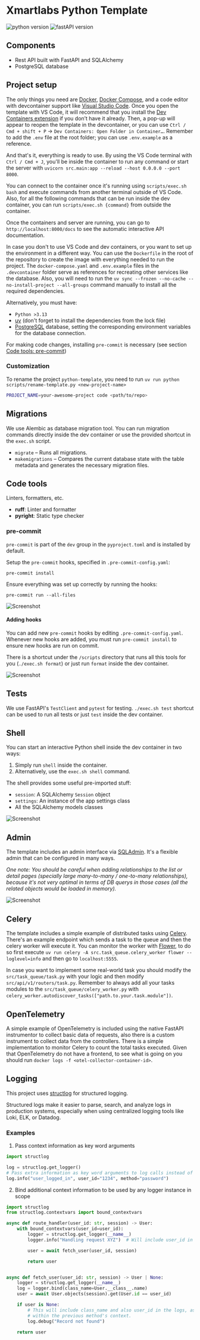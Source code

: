 # Xmartlabs Python Template

![python version](https://img.shields.io/badge/python-3.13-brightgreen)
![fastAPI version](https://img.shields.io/badge/fastapi-0.95.2-brightgreen)

## Components

- Rest API built with FastAPI and SQLAlchemy
- PostgreSQL database

## Project setup

The only things you need are [Docker](https://docs.docker.com/engine/install/), [Docker Compose](https://docs.docker.com/compose/install/), and a code editor with devcontainer support like [Visual Studio Code](https://code.visualstudio.com/download). Once you open the template with VS Code, it will recommend that you install the [Dev Containers extension](https://marketplace.visualstudio.com/items?itemName=ms-vscode-remote.remote-containers) if you don’t have it already. Then, a pop-up will appear to reopen the template in the devcontainer, or you can use `Ctrl / Cmd + shift + P` -> `Dev Containers: Open Folder in Container…`. Remember to add the `.env` file at the root folder; you can use `.env.example` as a reference.

And that's it, everything is ready to use. By using the VS Code terminal with `Ctrl / Cmd + J`, you'll be inside the container to run any command or start the server with `uvicorn src.main:app --reload --host 0.0.0.0 --port 8000`.

You can connect to the container once it's running using `scripts/exec.sh bash` and execute commands from another terminal outside of VS Code. Also, for all the following commands that can be run inside the dev container, you can run `scripts/exec.sh {command}` from outside the container.

Once the containers and server are running, you can go to `http://localhost:8000/docs` to see the automatic interactive API documentation.

In case you don't to use VS Code and dev containers, or you want to set up the environment in a different way. You can use the `Dockerfile` in the root of the repository to create the image with everything needed to run the project. The `docker-compose.yaml` and `.env.example` files in the `.devcontainer` folder serve as references for recreating other services like the database. Also, you will need to run the `uv sync --frozen --no-cache --no-install-project --all-groups` command manually to install all the required dependencies.

Alternatively, you must have:

- `Python >3.13`
- [uv](https://docs.astral.sh/uv/getting-started/installation/) (don't forget to install the dependencies from the lock file)
- [PostgreSQL](https://www.postgresql.org/) database, setting the corresponding environment variables for the database connection.

For making code changes, installing `pre-commit` is necessary (see section [Code tools: pre-commit](#pre-commit))

### Customization

To rename the project `python-template`, you need to run `uv run python scripts/rename-template.py <new-project-name>`

```bash
PROJECT_NAME=your-awesome-project code <path/to/repo>
```

## Migrations

We use Alembic as database migration tool. You can run migration commands directly inside the dev container or use the provided shortcut in the `exec.sh` script.

- `migrate` – Runs all migrations.
- `makemigrations` – Compares the current database state with the table metadata and generates the necessary migration files.

## Code tools

Linters, formatters, etc.

- **ruff**: Linter and formatter
- **pyright**: Static type checker

### pre-commit

`pre-commit` is part of the `dev` group in the `pyproject.toml` and is installed by default.

Setup the `pre-commit` hooks, specified in `.pre-commit-config.yaml`:

    pre-commit install

Ensure everything was set up correctly by running the hooks:

    pre-commit run --all-files

![Screenshot](.docs/images/pre-commit.png)

#### Adding hooks

You can add new `pre-commit` hooks by editing `.pre-commit-config.yaml`. Whenever new hooks are added, you must run `pre-commit install` to ensure new hooks are run on commit.

There is a shortcut under the `/scripts` directory that runs all this tools for you (`./exec.sh format`) or just run `format` inside the dev container.

![Screenshot](.docs/images/format.png)

## Tests

We use FastAPI's `TestClient` and `pytest` for testing. `./exec.sh test` shortcut can be used to run all tests or just `test` inside the dev container.

## Shell

You can start an interactive Python shell inside the dev container in two ways:

1. Simply run `shell` inside the container.
2. Alternatively, use the `exec.sh shell` command.

The shell provides some useful pre-imported stuff:

- `session`: A SQLAlchemy `Session` object
- `settings`: An instance of the app settings class
- All the SQLAlchemy models classes

![Screenshot](.docs/images/shell.png)

## Admin

The template includes an admin interface via [SQLAdmin](https://github.com/aminalaee/sqladmin). It's a flexible admin that can be configured in many ways.

*One note: You should be careful when adding relationships to the list or detail pages (specially large many-to-many / one-to-many relationships), because it's not very optimal in terms of DB querys in those cases (all the related objects would be loaded in memory).*

![Screenshot](.docs/images/admin.png)

## Celery

The template includes a simple example of distributed tasks using [Celery](https://docs.celeryq.dev/en/stable/). There's an example endpoint which sends a task to the queue and then the celery worker will execute it. You can monitor the worker with [Flower](https://flower.readthedocs.io/en/latest/), to do so first execute `uv run celery -A src.task_queue.celery_worker flower --loglevel=info` and then go to `localhost:5555`.

In case you want to implement some real-world task you should modify the `src/task_queue/task.py` with your logic and then modify `src/api/v1/routers/task.py`.
Remember to always add all your tasks modules to the `src/task_queue/celery_worker.py` with `celery_worker.autodiscover_tasks(["path.to.your.task.module"])`.

## OpenTelemetry

A simple example of OpenTelemetry is included using the native FastAPI instrumentor to collect basic data of requests, also there is a custom instrument to collect data from the controllers. There is a simple implementation to monitor Celery to count the total tasks executed. Given that OpenTelemetry do not have a frontend, to see what is going on you should run `docker logs -f <otel-collector-container-id>`.

## Logging

This project uses [structlog](https://www.structlog.org/en/stable/) for structured logging.

Structured logs make it easier to parse, search, and analyze logs in production systems, especially when using centralized logging tools like Loki, ELK, or Datadog.

### Examples

1. Pass context information as key word arguments

```python
import structlog

log = structlog.get_logger()
# Pass extra information as key word arguments to log calls instead of wrapping them into the log message itself
log.info("user_logged_in", user_id="1234", method="password")
```

2. Bind additional context information to be used by any logger instance in scope

```python
import structlog
from structlog.contextvars import bound_contextvars

async def route_handler(user_id: str, session) -> User:
    with bound_contextvars(user_id=user_id):
        logger = structlog.get_logger(__name__)
        logger.info("Handling request XYZ")  # Will include user_id in the log entry

        user = await fetch_user(user_id, session)

        return user


async def fetch_user(user_id: str, session) -> User | None:
    logger = structlog.get_logger(__name__)
    log = logger.bind(class_name=User.__class__.name)
    user = await User.objects(session).get(User.id == user_id)

    if user is None:
        # This will include class_name and also user_id in the logs, as the logger is created
        # within the previous method's context.
        log.debug("Record not found")

    return user
```
